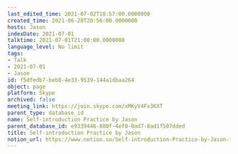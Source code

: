 ```yaml
---
last_edited_time: 2021-07-02T18:57:00.0000000
created_time: 2021-06-28T20:56:00.0000000
hosts: Jason
indexDate: 2021-07-01
talktime: 2021-07-01T21:00:00.0000000
language_level: No limit
tags:
- Talk
- 2021-07-01
- Jason
id: f5dfedb7-beb8-4e33-9539-144a1dbaa264
object: page
platform: Skype
archived: false
meeting_link: https://join.skype.com/xMKyV4Fx3KXT
parent_type: database_id
name: Self-introduction Practice by Jason
parent_database_id: e9339446-880f-4ef0-8ad7-8ad1f507dded
title: Self-introduction Practice by Jason
notion_url: https://www.notion.so/Self-introduction-Practice-by-Jason-f5dfedb7beb84e339539144a1dbaa264
---
```







